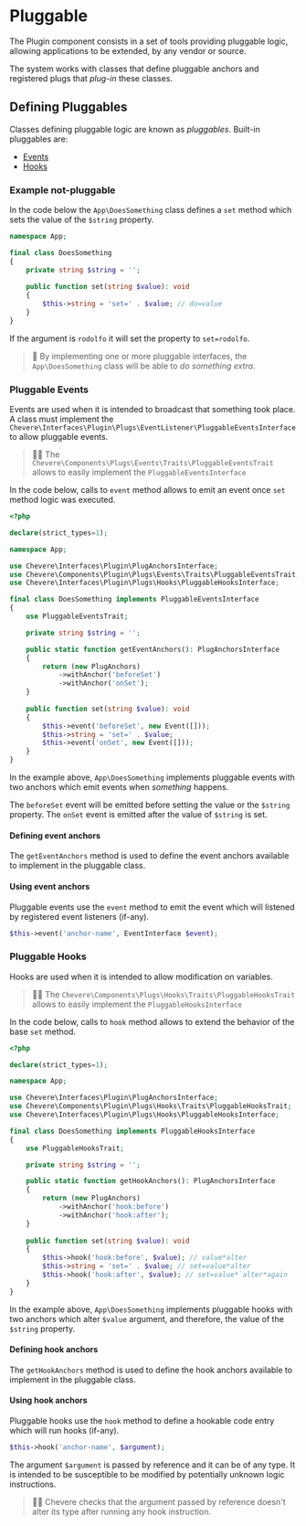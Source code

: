 # Pluggable

The Plugin component consists in a set of tools providing pluggable logic, allowing applications to be extended, by any vendor or source.

The system works with classes that define pluggable anchors and registered plugs that *plug-in* these classes.

## Defining Pluggables

Classes defining pluggable logic are known as _pluggables_. Built-in pluggables are:

- [Events](#pluggable-events) 
- [Hooks](#pluggable-hooks)

### Example not-pluggable

In the code below the `App\DoesSomething` class defines a `set` method which sets the value of the `$string` property.

```php
namespace App;

final class DoesSomething
{
    private string $string = '';
    
    public function set(string $value): void
    {
        $this->string = 'set=' . $value; // do=value
    }
}
```

If the argument is `rodolfo` it will set the property to `set=rodolfo`.

> 🤯 By implementing one or more pluggable interfaces, the `App\DoesSomething` class will be able to _do something extra_.

### Pluggable Events

Events are used when it is intended to broadcast that something took place. A class must implement the `Chevere\Interfaces\Plugin\Plugs\EventListener\PluggableEventsInterface` to allow pluggable events.

> 👍🏾 The `Chevere\Components\Plugs\Events\Traits\PluggableEventsTrait` allows to easily implement the `PluggableEventsInterface`

In the code below, calls to `event` method allows to emit an event once `set` method logic was executed.

```php
<?php

declare(strict_types=1);

namespace App;

use Chevere\Interfaces\Plugin\PlugAnchorsInterface;
use Chevere\Components\Plugin\Plugs\Events\Traits\PluggableEventsTrait;
use Chevere\Interfaces\Plugin\Plugs\Hooks\PluggableHooksInterface;

final class DoesSomething implements PluggableEventsInterface
{
    use PluggableEventsTrait;

    private string $string = '';

    public static function getEventAnchors(): PlugAnchorsInterface
    {
        return (new PlugAnchors)
            ->withAnchor('beforeSet')
            ->withAnchor('onSet');
    }
    
    public function set(string $value): void
    {
        $this->event('beforeSet', new Event([]));
        $this->string = 'set=' . $value;
        $this->event('onSet', new Event([]));
    }
}
```

In the example above, `App\DoesSomething` implements pluggable events with two anchors which emit events when _something_ happens.

The `beforeSet` event will be emitted before setting the value or the `$string` property. The `onSet` event is emitted after the value of `$string` is set.

#### Defining event anchors

The `getEventAnchors` method is used to define the event anchors available to implement in the pluggable class.

#### Using event anchors

Pluggable events use the `event` method to emit the event which will listened by registered event listeners (if-any).

```php
$this->event('anchor-name', EventInterface $event);
```

### Pluggable Hooks

Hooks are used when it is intended to allow modification on variables.

> 👍🏾 The `Chevere\Components\Plugs\Hooks\Traits\PluggableHooksTrait` allows to easily implement the `PluggableHooksInterface`

In the code below, calls to `hook` method allows to extend the behavior of the base `set` method.

```php
<?php

declare(strict_types=1);

namespace App;

use Chevere\Interfaces\Plugin\PlugAnchorsInterface;
use Chevere\Components\Plugin\Plugs\Hooks\Traits\PluggableHooksTrait;
use Chevere\Interfaces\Plugin\Plugs\Hooks\PluggableHooksInterface;

final class DoesSomething implements PluggableHooksInterface
{
    use PluggableHooksTrait;

    private string $string = '';

    public static function getHookAnchors(): PlugAnchorsInterface
    {
        return (new PlugAnchors)
            ->withAnchor('hook:before')
            ->withAnchor('hook:after');
    }
    
    public function set(string $value): void
    {
        $this->hook('hook:before', $value); // value*alter
        $this->string = 'set=' . $value; // set=value*alter
        $this->hook('hook:after', $value); // set=value*`alter*again
    }
}
```

In the example above, `App\DoesSomething` implements pluggable hooks with two anchors which alter `$value` argument, and therefore, the value of the `$string` property.

#### Defining hook anchors

The `getHookAnchors` method is used to define the hook anchors available to implement in the pluggable class.

#### Using hook anchors

Pluggable hooks use the `hook` method to define a hookable code entry which will run hooks (if-any).

```php
$this->hook('anchor-name', $argument);
```

The argument `$argument` is passed by reference and it can be of any type. It is intended to be susceptible to be modified by potentially unknown logic instructions.

> 👍🏾 Chevere checks that the argument passed by reference doesn't alter its type after running any hook instruction.
